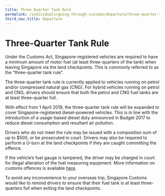 ```yaml
---
title: Three Quarter Tank Rule
permalink: /individuals/going-through-customs/departure/three-quarter-tank-rule
third_nav_title: Departure
---
```


# Three-Quarter Tank Rule

Under the Customs Act, Singapore-registered vehicles are required to have a minimum amount of motor fuel (at least three-quarters of the tank) when leaving Singapore via the land checkpoints. This is commonly referred to as the “three-quarter tank rule”.

The three-quarter tank rule is currently applied to vehicles running on petrol and/or compressed natural gas (CNG). For hybrid vehicles running on petrol and CNG, drivers should ensure that both the petrol and CNG fuel tanks are at least three-quarter full.

With effect from 1 April 2019, the three-quarter tank rule will be expanded to cover Singapore-registered diesel-powered vehicles. This is in line with the introduction of a usage-based diesel duty announced in Budget 2017 to reduce diesel consumption and resultant air pollution.

Drivers who do not meet the rule may be issued with a composition sum of up to $500, or be prosecuted in court. Drivers may also be required to perform a U-turn at the land checkpoints if they are caught committing the offence.

If the vehicle’s fuel gauge is tampered, the driver may be charged in court for illegal alteration of the fuel measuring equipment. More information on customs offences is available [here](/individuals/0c-offences).

To avoid any inconvenience to your overseas trip, Singapore Customs would like to remind drivers to ensure that their fuel tank is at least three-quarters full when exiting the land checkpoints.
